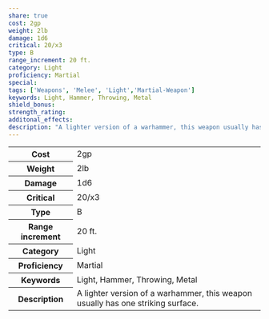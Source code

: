 ```yaml
---
share: true
cost: 2gp
weight: 2lb
damage: 1d6
critical: 20/x3
type: B
range_increment: 20 ft.
category: Light
proficiency: Martial
special:
tags: ['Weapons', 'Melee', 'Light','Martial-Weapon']
keywords: Light, Hammer, Throwing, Metal
shield_bonus:
strength_rating:
additonal_effects:
description: "A lighter version of a warhammer, this weapon usually has one striking surface."
---
```

<p><span style="overflow-x: auto;"><table><tbody><tr><th>Cost</th><td>2gp</td></tr><tr><th>Weight</th><td>2lb</td></tr><tr><th>Damage</th><td>1d6</td></tr><tr><th>Critical</th><td>20/x3</td></tr><tr><th>Type</th><td>B</td></tr><tr><th>Range increment</th><td>20 ft.</td></tr><tr><th>Category</th><td>Light</td></tr><tr><th>Proficiency</th><td>Martial</td></tr><tr><th>Keywords</th><td>Light, Hammer, Throwing, Metal</td></tr><tr><th>Description</th><td>A lighter version of a warhammer, this weapon usually has one striking surface.</td></tr></tbody></table></span></p>